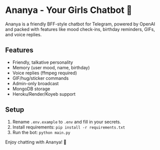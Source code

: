 # Ananya - Your Girls Chatbot 💖

Ananya is a friendly BFF-style chatbot for Telegram, powered by OpenAI and packed with features like mood check-ins, birthday reminders, GIFs, and voice replies.

## Features
- Friendly, talkative personality
- Memory (user mood, name, birthday)
- Voice replies (ffmpeg required)
- GIF/hug/sticker commands
- Admin-only broadcast
- MongoDB storage
- Heroku/Render/Koyeb support

## Setup

1. Rename `.env.example` to `.env` and fill in your secrets.
2. Install requirements: `pip install -r requirements.txt`
3. Run the bot: `python main.py`

Enjoy chatting with Ananya! 💬
